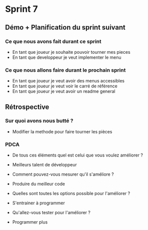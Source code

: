 # Sprint 7

## Démo + Planification du sprint suivant

### Ce que nous avons fait durant ce sprint
- En tant que joueur je souhaite pouvoir tourner mes pieces
- En tant que developpeur je veut implementer le menu

### Ce que nous allons faire durant le prochain sprint
- En tant que joueur je veut avoir des menus accessibles
- En tant que joueur je veut voir le carré de référence
- En tant que joueur je veut avoir un readme general

## Rétrospective

### Sur quoi avons nous butté ?
- Modifier la methode pour faire tourner les pièces

### PDCA
* De tous ces éléments quel est celui que vous voulez améliorer ?
- Meilleurs talent de développeur
* Comment pouvez-vous mesurer qu'il s'améliore ?
- Produire du meilleur code
* Quelles sont toutes les options possible pour l'améliorer ?
- S'entrainer à programmer
* Qu'allez-vous tester pour l'améliorer ?
- Programmer plus

